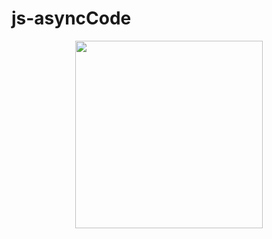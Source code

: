 # js-asyncCode


<div id="header" align="center">
  <img src="https://user-images.githubusercontent.com/26580474/235278821-107d93af-089b-4de7-a48f-c4d2307bfc14.gif" width="300" height="300"/>
</div>

